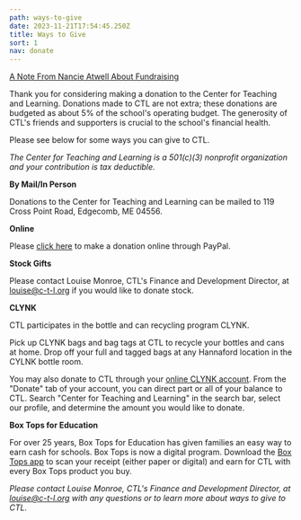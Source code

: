 ```yaml
---
path: ways-to-give
date: 2023-11-21T17:54:45.250Z
title: Ways to Give
sort: 1
nav: donate
---
```

[A Note From Nancie Atwell About Fundraising](https://drive.google.com/file/d/1wEbXv-guKJzlQ7NdDrEnLqUwHe9Ojoow/view?usp=sharing)

Thank you for considering making a donation to the Center for Teaching and Learning. Donations made to CTL are not extra; these donations are budgeted as about 5% of the school's operating budget. The generosity of CTL's friends and supporters is crucial to the school's financial health. 

Please see below for some ways you can give to CTL. 

*The Center for Teaching and Learning is a 501(c)(3) nonprofit organization and your contribution is tax deductible.* 



**By Mail/In Person**

Donations to the Center for Teaching and Learning can be mailed to 119 Cross Point Road, Edgecomb, ME 04556. 



**Online**

Please [click here](https://www.paypal.com/donate/?cmd=_s-xclick&hosted_button_id=WNBVUWQLJ5G5N&source=url&ssrt=1700588523861) to make a donation online through PayPal. 



**Stock Gifts**

Please contact Louise Monroe, CTL's Finance and Development Director, at louise@c-t-l.org if you would like to donate stock.  



**CLYNK**

CTL participates in the bottle and can recycling program CLYNK.

Pick up CLYNK bags and bag tags at CTL to recycle your bottles and cans at home. Drop off your full and tagged bags at any Hannaford location in the CYLNK bottle room.

You may also donate to CTL through your [online CLYNK account](https://www.clynk.com/login/). From the "Donate" tab of your account, you can direct part or all of your balance to CTL. Search "Center for Teaching and Learning" in the search bar, select our profile, and determine the amount you would like to donate. 



**Box Tops for Education**

For over 25 years, Box Tops for Education has given families an easy way to earn cash for schools. Box Tops is now a digital program. Download the [Box Tops app](https://www.boxtops4education.com/s/get-the-app) to scan your receipt (either paper or digital) and earn for CTL with every Box Tops product you buy.

 

*Please contact Louise Monroe, CTL's Finance and Development Director, at louise@c-t-l.org with any questions or to learn more about ways to give to CTL.*
